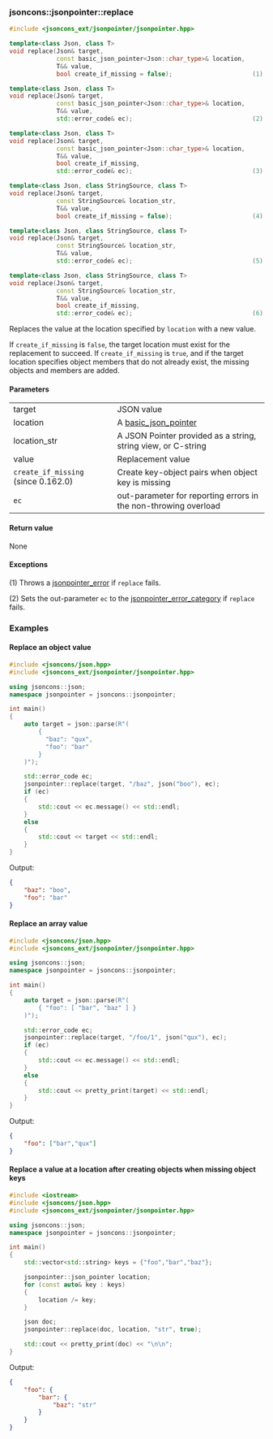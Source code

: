 ### jsoncons::jsonpointer::replace

```cpp
#include <jsoncons_ext/jsonpointer/jsonpointer.hpp>

template<class Json, class T>
void replace(Json& target, 
             const basic_json_pointer<Json::char_type>& location, 
             T&& value, 
             bool create_if_missing = false);                      (1)

template<class Json, class T>
void replace(Json& target, 
             const basic_json_pointer<Json::char_type>& location, 
             T&& value, 
             std::error_code& ec);                                 (2)

template<class Json, class T>
void replace(Json& target, 
             const basic_json_pointer<Json::char_type>& location, 
             T&& value, 
             bool create_if_missing, 
             std::error_code& ec);                                 (3)

template<class Json, class StringSource, class T>
void replace(Json& target, 
             const StringSource& location_str, 
             T&& value, 
             bool create_if_missing = false);                      (4)

template<class Json, class StringSource, class T>
void replace(Json& target, 
             const StringSource& location_str, 
             T&& value, 
             std::error_code& ec);                                 (5)

template<class Json, class StringSource, class T>
void replace(Json& target, 
             const StringSource& location_str, 
             T&& value, 
             bool create_if_missing, 
             std::error_code& ec);                                 (6)
```

Replaces the value at the location specified by `location` with a new value. 

If `create_if_missing` is `false`, the target location must exist 
for the replacement to succeed. If `create_if_missing` is `true`, 
and if the target location specifies object members that do not
already exist, the missing objects and members are added.  

#### Parameters
<table>
  <tr>
    <td>target</td>
    <td>JSON value</td> 
  </tr>
  <tr>
    <td>location</td>
    <td>A <a href="basic_json_pointer.md">basic_json_pointer</a></td> 
  </tr>
  <tr>
    <td>location_str</td>
    <td>A JSON Pointer provided as a string, string view, or C-string</td> 
  </tr>
  <tr>
    <td>value</td>
    <td>Replacement value</td> 
  </tr>
  <tr>
    <td><code>create_if_missing</code> (since 0.162.0)</td>
    <td>Create key-object pairs when object key is missing</td> 
  </tr>
  <tr>
    <td><code>ec</code></td>
    <td>out-parameter for reporting errors in the non-throwing overload</td> 
  </tr>
</table>

#### Return value

None

#### Exceptions

(1) Throws a [jsonpointer_error](jsonpointer_error.md) if `replace` fails.
 
(2) Sets the out-parameter `ec` to the [jsonpointer_error_category](jsonpointer_errc.md) if `replace` fails. 

### Examples

#### Replace an object value

```cpp
#include <jsoncons/json.hpp>
#include <jsoncons_ext/jsonpointer/jsonpointer.hpp>

using jsoncons::json;
namespace jsonpointer = jsoncons::jsonpointer;

int main()
{
    auto target = json::parse(R"(
        {
          "baz": "qux",
          "foo": "bar"
        }
    )");

    std::error_code ec;
    jsonpointer::replace(target, "/baz", json("boo"), ec);
    if (ec)
    {
        std::cout << ec.message() << std::endl;
    }
    else
    {
        std::cout << target << std::endl;
    }
}
```
Output:
```json
{
    "baz": "boo",
    "foo": "bar"
}
```

#### Replace an array value

```cpp
#include <jsoncons/json.hpp>
#include <jsoncons_ext/jsonpointer/jsonpointer.hpp>

using jsoncons::json;
namespace jsonpointer = jsoncons::jsonpointer;

int main()
{
    auto target = json::parse(R"(
        { "foo": [ "bar", "baz" ] }
    )");

    std::error_code ec;
    jsonpointer::replace(target, "/foo/1", json("qux"), ec);
    if (ec)
    {
        std::cout << ec.message() << std::endl;
    }
    else
    {
        std::cout << pretty_print(target) << std::endl;
    }
}
```
Output:
```json
{
    "foo": ["bar","qux"]
}
```

#### Replace a value at a location after creating objects when missing object keys

```cpp
#include <iostream>
#include <jsoncons/json.hpp>
#include <jsoncons_ext/jsonpointer/jsonpointer.hpp>

using jsoncons::json;
namespace jsonpointer = jsoncons::jsonpointer;

int main()
{
    std::vector<std::string> keys = {"foo","bar","baz"};

    jsonpointer::json_pointer location;
    for (const auto& key : keys)
    {
        location /= key;
    }

    json doc;
    jsonpointer::replace(doc, location, "str", true);

    std::cout << pretty_print(doc) << "\n\n";
}
```
Output:
```json
{
    "foo": {
        "bar": {
            "baz": "str"
        }
    }
}
```

